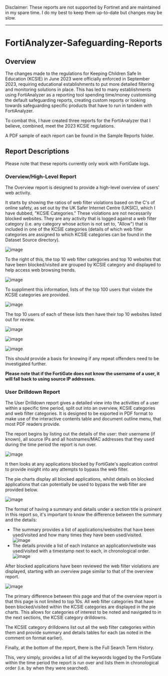 Disclaimer: These reports are not supported by Fortinet and are maintained in my spare time. I do my best to keep them up-to-date but changes may be slow.

---

# FortiAnalyzer-Safeguarding-Reports
## Overview
The changes made to the regulations for Keeping Children Safe In Education (KCSIE) in June 2023 were officially enforced in September 2023, requiring educational establishments to put more detailed filtering and monitoring solutions in place. This has led to many establishments using FortiAnalyzer as a reporting tool spending time/money customising the default safeguarding reports, creating custom reports or looking towards safeguarding specific products that have to run in tandem with FortiAnalyzer.

To combat this, I have created three reports for the FortiAnalyzer that I believe, combined, meet the 2023 KCSIE regulations.

A PDF sample of each report can be found in the Sample Reports folder.

## Report Descriptions
Please note that these reports currently only work with FortiGate logs.

### Overview/High-Level Report
The Overview report is designed to provide a high-level overview of users' web activity.

It starts by showing the ratios of web filter violations based on the C's of online safety, as set out by the UK Safer Internet Centre (UKSIC), which I have dubbed, "KCSIE Categories." These violations are not necessarily blocked websites. They are any activity that is logged against a web filter category (i.e. any category whose action is not set to, "Allow") that is included in one of the KCSIE categories (details of which web filter categories are assigned to which KCSIE categories can be found in the Dataset Source directory).

![image](https://github.com/QuietCoderBoi/FortiAnalyzer-Safeguarding-Reports/assets/67976682/6fe9513b-498e-4ff7-b395-3d09016b2229)

To the right of this, the top 10 web filter categories and top 10 websites that have been blocked/visited are grouped by KCSIE category and displayed to help access web browsing trends.

![image](https://github.com/QuietCoderBoi/FortiAnalyzer-Safeguarding-Reports/assets/67976682/d0bc77f4-8521-488a-a418-dbf3bd979d2b)

To suppliment this information, lists of the top 100 users that violate the KCSIE categories are provided.

![image](https://github.com/QuietCoderBoi/FortiAnalyzer-Safeguarding-Reports/assets/67976682/378b6981-5bc8-4da8-b904-1332d0d540ad)

The top 10 users of each of these lists then have their top 10 websites listed out for review.

![image](https://github.com/QuietCoderBoi/FortiAnalyzer-Safeguarding-Reports/assets/67976682/28b41270-53a4-43a7-bdaf-d28b9c01e960)

![image](https://github.com/QuietCoderBoi/FortiAnalyzer-Safeguarding-Reports/assets/67976682/48ba8b8f-8fc1-4648-a7ee-dd78640ef178)

![image](https://github.com/QuietCoderBoi/FortiAnalyzer-Safeguarding-Reports/assets/67976682/3a4c4852-4185-4994-8acb-79b8d9d8872d)

This should provide a basis for knowing if any repeat offenders need to be investigated further.

**Please note that if the FortiGate does not know the username of a user, it will fall back to using source IP addresses.**

### User Drilldown Report
The User Drilldown report gives a detailed view into the activities of a user within a specific time period, split out into an overview, KCSIE categories and web filter categories. It is designed to be exported in PDF format to make use of the interactive contents table and document outline menu, that most PDF readers provide.

The report begins by listing out the details of the user: their username (if known), all source IPs and all hostnames/MAC addresses that they used during the time period the report is run over.

![image](https://github.com/QuietCoderBoi/FortiAnalyzer-Safeguarding-Reports/assets/67976682/dc88904c-bb61-472e-98fd-f2764d867fc7)

It then looks at any applications blocked by FortiGate's application control to provide insight into any attempts to bypass the web filter.

The pie charts display all blocked applications, whilst details on blocked applications that can potentially be used to bypass the web filter are provided below.

![image](https://github.com/QuietCoderBoi/FortiAnalyzer-Safeguarding-Reports/assets/67976682/e6281881-ee10-4c05-9054-bdfaf85fa0eb)

The format of having a summary and details under a section title is proinent in this report so, it's important to know the difference between the summary and the details:
- The summary provides a list of applications/websites that have been used/visited and how many times they have been used/visited.<br>![image](https://github.com/QuietCoderBoi/FortiAnalyzer-Safeguarding-Reports/assets/67976682/dc92bf38-aea7-4d78-acb2-2c40e434b783)
- The details provide a list of each instance an application/website was used/visited with a timestamp next to each, in chronological order.<br>![image](https://github.com/QuietCoderBoi/FortiAnalyzer-Safeguarding-Reports/assets/67976682/1c533068-2ab7-4584-8695-8e2c5b30b2fe)

After blocked applications have been reviewed the web filter violations are displayed, starting with an overview page similar to that of the overview report.

![image](https://github.com/QuietCoderBoi/FortiAnalyzer-Safeguarding-Reports/assets/67976682/b36366e2-fdcb-4cc5-89c0-25220236c079)

The primary difference between this page and that of the overview report is that this page is not limited to top 10s. All web filter categories that have been blocked/visited within the KCSIE categories are displayed in the pie charts. This allows for categories of interest to be noted and navigated to in the next sections, the KCSIE category drilldowns.

The KCSIE category drilldowns list out all the web filter categories within them and provide summary and details tables for each (as noted in the comment on format earlier).

Finally, at the bottom of the report, there is the Full Search Term History. 

This, very simply, provides a list of all the keywords logged by the FortiGate within the time period the report is run over and lists them in chronological order (i.e. by when they were searched).
